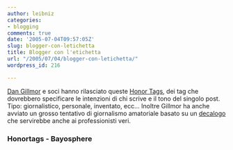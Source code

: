 ```yaml
---
author: leibniz
categories:
- blogging
comments: true
date: '2005-07-04T09:57:05Z'
slug: blogger-con-letichetta
title: Blogger con l'etichetta
url: "/2005/07/04/blogger-con-letichetta/"
wordpress_id: 216

---
```

[Dan Gillmor](https://www.dangillmor.com/) e soci hanno rilasciato queste [Honor Tags](https://honortags.com/),
dei tag che
dovrebbero specificare le intenzioni di chi scrive e il tono del
singolo post. Tipo: giornalistico, personale, inventato, ecc... Inoltre
Gillmor ha anche avviato un grosso tentativo di giornalismo amatoriale
basato su un [decalogo](https://bayosphere.com/cjregister) che servirebbe anche ai professionisti veri.  



### Honortags - Bayosphere
